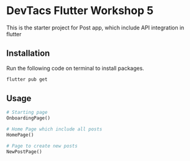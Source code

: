 # DevTacs Flutter Workshop 5

This is the starter project for Post app, which include API integration in flutter

## Installation

Run the following code on terminal to install packages.

```bash
flutter pub get
```

## Usage

```python
# Starting page
OnboardingPage()

# Home Page which include all posts
HomePage()

# Page to create new posts
NewPostPage()
```